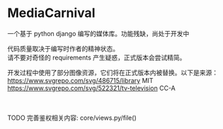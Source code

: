# MediaCarnival
一个基于 python django 编写的媒体库。功能残缺，尚处于开发中 <br>


代码质量取决于编写时作者的精神状态。<br>
请不要对奇怪的 requirements 产生疑惑，正式版本会尝试精简。 <br>

开发过程中使用了部分图像资源，它们将在正式版本内被替换。以下是来源： <br>
https://www.svgrepo.com/svg/486715/library MIT<br>
https://www.svgrepo.com/svg/522321/tv-television  CC-A<br>
<br>
<br>

TODO 完善鉴权相关内容: core/views.py/file()